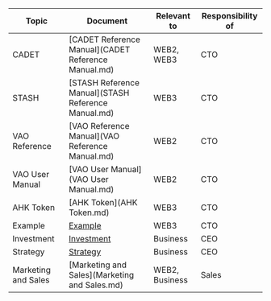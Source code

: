 | Topic               | Document                                            | Relevant to    | Responsibility of |
| --------------------- | ----------------------------------------------------- | ---------------- | ------------------- |
| CADET               | [CADET Reference Manual](CADET Reference Manual.md) | WEB2, WEB3     | CTO               |
| STASH               | [STASH Reference Manual](STASH Reference Manual.md) | WEB3           | CTO               |
| VAO Reference       | [VAO Reference Manual](VAO Reference Manual.md)     | WEB2           | CTO               |
| VAO User Manual     | [VAO User Manual](VAO User Manual.md)               | WEB2           | CTO               |
| AHK Token           | [AHK Token](AHK Token.md)                           | WEB3           | CTO               |
| Example             | [Example](Example.md)                               | WEB3           | CTO               |
| Investment          | [Investment](Investment.md)                         | Business       | CEO               |
| Strategy            | [Strategy](Strategy.md)                             | Business       | CEO               |
| Marketing and Sales | [Marketing and Sales](Marketing and Sales.md)       | WEB2, Business | Sales             |
